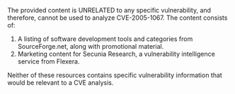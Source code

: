 The provided content is UNRELATED to any specific vulnerability, and therefore, cannot be used to analyze CVE-2005-1067. The content consists of:

1.  A listing of software development tools and categories from SourceForge.net, along with promotional material.
2.  Marketing content for Secunia Research, a vulnerability intelligence service from Flexera.

Neither of these resources contains specific vulnerability information that would be relevant to a CVE analysis.